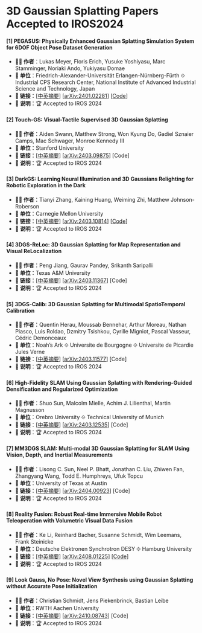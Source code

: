 # 3D Gaussian Splatting Papers Accepted to IROS2024

#### [1] PEGASUS: Physically Enhanced Gaussian Splatting Simulation System for 6DOF Object Pose Dataset Generation
- **🧑‍🔬 作者**：Lukas Meyer, Floris Erich, Yusuke Yoshiyasu, Marc Stamminger, Noriaki Ando, Yukiyasu Domae
- **🏫 单位**：Friedrich-Alexander-Universität Erlangen-Nürnberg-Fürth ⟐ Industrial CPS Research Center, National Institute of Advanced Industrial Science and Technology, Japan
- **🔗 链接**：[[中英摘要](../abs/2401.02281.md)] [[arXiv:2401.02281](https://arxiv.org/abs/2401.02281)] [[Code](https://github.com/meyerls/PEGASUS)]
- **📝 说明**：🏆 Accepted to IROS 2024

#### [2] Touch-GS: Visual-Tactile Supervised 3D Gaussian Splatting
- **🧑‍🔬 作者**：Aiden Swann, Matthew Strong, Won Kyung Do, Gadiel Sznaier Camps, Mac Schwager, Monroe Kennedy III
- **🏫 单位**：Stanford University
- **🔗 链接**：[[中英摘要](../abs/2403.09875.md)] [[arXiv:2403.09875](https://arxiv.org/abs/2403.09875)] [Code]
- **📝 说明**：🏆 Accepted to IROS 2024

#### [3] DarkGS: Learning Neural Illumination and 3D Gaussians Relighting for Robotic Exploration in the Dark
- **🧑‍🔬 作者**：Tianyi Zhang, Kaining Huang, Weiming Zhi, Matthew Johnson-Roberson
- **🏫 单位**：Carnegie Mellon University
- **🔗 链接**：[[中英摘要](./abs/2403.10814.md)] [[arXiv:2403.10814](https://arxiv.org/abs/2403.10814)] [[Code](https://github.com/tyz1030/neuralight)]
- **📝 说明**：🏆 Accepted to IROS 2024

#### [4] 3DGS-ReLoc: 3D Gaussian Splatting for Map Representation and Visual ReLocalization
- **🧑‍🔬 作者**：Peng Jiang, Gaurav Pandey, Srikanth Saripalli
- **🏫 单位**：Texas A&M University
- **🔗 链接**：[[中英摘要](../abs/2403.11367.md)] [[arXiv:2403.11367](https://arxiv.org/abs/2403.11367)] [Code]
- **📝 说明**：🏆 Accepted to IROS 2024

#### [5] 3DGS-Calib: 3D Gaussian Splatting for Multimodal SpatioTemporal Calibration
- **🧑‍🔬 作者**：Quentin Herau, Moussab Bennehar, Arthur Moreau, Nathan Piasco, Luis Roldao, Dzmitry Tsishkou, Cyrille Migniot, Pascal Vasseur, Cédric Demonceaux
- **🏫 单位**：Noah’s Ark ⟐ Universite de Bourgogne ⟐ Universite de Picardie Jules Verne
- **🔗 链接**：[[中英摘要](../abs/2403.11577.md)] [[arXiv:2403.11577](https://arxiv.org/abs/2403.11577)] [Code]
- **📝 说明**：🏆 Accepted to IROS 2024

#### [6] High-Fidelity SLAM Using Gaussian Splatting with Rendering-Guided Densification and Regularized Optimization
- **🧑‍🔬 作者**：Shuo Sun, Malcolm Mielle, Achim J. Lilienthal, Martin Magnusson
- **🏫 单位**：Orebro University ⟐ Technical University of Munich
- **🔗 链接**：[[中英摘要](../abs/2403.12535.md)] [[arXiv:2403.12535](https://arxiv.org/abs/2403.12535)] [Code]
- **📝 说明**：🏆 Accepted to IROS 2024

#### [7] MM3DGS SLAM: Multi-modal 3D Gaussian Splatting for SLAM Using Vision, Depth, and Inertial Measurements
- **🧑‍🔬 作者**：Lisong C. Sun, Neel P. Bhatt, Jonathan C. Liu, Zhiwen Fan, Zhangyang Wang, Todd E. Humphreys, Ufuk Topcu
- **🏫 单位**：University of Texas at Austin
- **🔗 链接**：[[中英摘要](../abs/2404.00923.md)] [[arXiv:2404.00923](https://arxiv.org/abs/2404.00923)] [Code]
- **📝 说明**：🏆 Accepted to IROS 2024

#### [8] Reality Fusion: Robust Real-time Immersive Mobile Robot Teleoperation with Volumetric Visual Data Fusion
- **🧑‍🔬 作者**：Ke Li, Reinhard Bacher, Susanne Schmidt, Wim Leemans, Frank Steinicke
- **🏫 单位**：Deutsche Elektronen Synchrotron DESY ⟐ Hamburg University
- **🔗 链接**：[[中英摘要](../abs/2408.01225.md)] [[arXiv:2408.01225](https://arxiv.org/abs/2408.01225)] [[Code](https://github.com/uhhhci/RealityFusion)]
- **📝 说明**：🏆 Accepted to IROS 2024

#### [9] Look Gauss, No Pose: Novel View Synthesis using Gaussian Splatting without Accurate Pose Initialization
- **🧑‍🔬 作者**：Christian Schmidt, Jens Piekenbrinck, Bastian Leibe
- **🏫 单位**：RWTH Aachen University
- **🔗 链接**：[[中英摘要](../abs/2410.08743.md)] [[arXiv:2410.08743](https://arxiv.org/abs/2410.08743)] [Code]
- **📝 说明**：🏆 Accepted to IROS 2024
